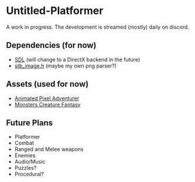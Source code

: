 # Untitled-Platformer

A work in progress. The development is streamed (mostly) daily on discord.

## Dependencies (for now)
- [SDL](https://github.com/libsdl-org/SDL) (will change to a DirectX backend in the future)
- [stb_image.h](https://github.com/nothings/stb/blob/master/stb_image.h) (maybe my own png parser?)

## Assets (used for now)
- [Animated Pixel Adventurer](https://rvros.itch.io/animated-pixel-hero)
- [Monsters Creature Fantasy](https://luizmelo.itch.io/monsters-creatures-fantasy)

## Future Plans 
- Platformer
- Combat
- Ranged and Melee weapons
- Enemies
- Audio/Music
- Puzzles?
- Procedural?